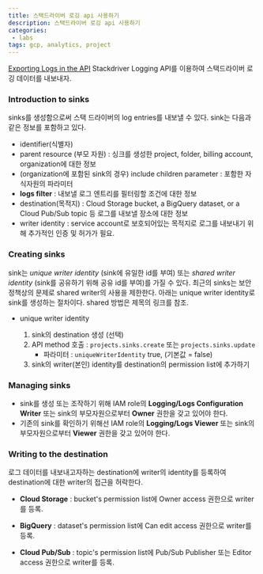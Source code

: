 ```yaml
---
title: 스택드라이버 로깅 api 사용하기 
description: 스택드라이버 로깅 api 사용하기 
categories:
 - labs
tags: gcp, analytics, project 
---
```



[Exporting Logs in the API](https://cloud.google.com/logging/docs/api/tasks/exporting-logs)
Stackdriver Logging API를 이용하여 스택드라이버 로깅 데이터를 내보내자.

### Introduction to sinks
sinks를 생성함으로써 스택 드라이버의 log entries를 내보낼 수 있다.
sink는 다음과 같은 정보를 포함하고 있다. 
- identifier(식별자)
- parent resource (부모 자원) : 싱크를 생성한 project, folder, billing account, organization에 대한 정보
- (organization에 포함된 sink의 경우) include children parameter : 포함한 자식자원의 파라미터
- **logs filter** : 내보낼 로그 엔트리를 필터링할 조건에 대한 정보
- destination(목적지) : Cloud Storage bucket, a BigQuery dataset, or a Cloud Pub/Sub topic 등 로그를 내보낼 장소에 대한 정보 
- writer identity : service account로 보호되어있는 목적지로 로그를 내보내기 위해 추가적인 인증 및 허가가 필요.

### Creating sinks
sink는 *unique writer identity* (sink에 유일한 id를 부여) 또는 *shared writer identity* (sink를 공유하기 위해 공유 id를 부여)를 가질 수 있다. 최근의 sinks는 보안 정책상의 문제로 shared writer의 사용을 제한한다. 아래는 unique writer identity로 sink를 생성하는 절차이다. shared 방법은 제목의 링크를 참조.

- unique writer identity

    1. sink의 destination 생성 (선택)
    2. API method 호출 : `projects.sinks.create` 또는 `projects.sinks.update`
        - 파라미터 : `uniqueWriterIdentity` true, (기본값 = false)
    3. sink의 writer(본인) identity를 destination의 permission list에 추가하기

### Managing sinks
- sink를 생성 또는 조작하기 위해 IAM role의 **Logging/Logs Configuration Writer** 또는 sink의 부모자원으로부터 **Owner** 권한을 갖고 있어야 한다.
- 기존의 sink를 확인하기 위해선 IAM role의 **Logging/Logs Viewer** 또는 sink의 부모자원으로부터 **Viewer** 권한을 갖고 있어야 한다.

### Writing to the destination
로그 데이터를 내보내고자하는 destination에 writer의 identity를 등록하여 destination에 대한 writer의 접근을 허락한다.
- **Cloud Storage** : bucket's permission list에 Owner access 권한으로 writer를 등록.

- **BigQuery** : dataset's permission list에 Can edit access 권한으로 writer를 등록.

- **Cloud Pub/Sub** : topic's permission list에 Pub/Sub Publisher 또는 Editor access 권한으로 writer를 등록.